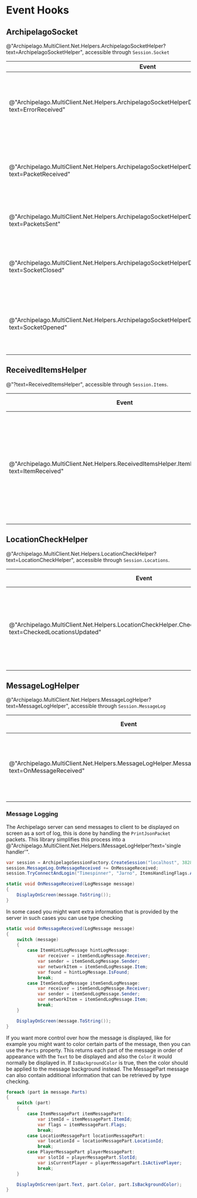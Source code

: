 ﻿# Event Hooks

## ArchipelagoSocket

@"Archipelago.MultiClient.Net.Helpers.ArchipelagoSocketHelper?text=ArchipelagoSocketHelper", accessible through
`Session.Socket`

| Event                                                                                                             | Call Event                                                                        |
|-------------------------------------------------------------------------------------------------------------------|-----------------------------------------------------------------------------------|
| @"Archipelago.MultiClient.Net.Helpers.ArchipelagoSocketHelperDelagates.ErrorReceivedHandler?text=ErrorReceived"   | Called when there is an error in the socket connection or while parsing a packet. |
| @"Archipelago.MultiClient.Net.Helpers.ArchipelagoSocketHelperDelagates.PacketReceivedHandler?text=PacketReceived" | Called when a packet has been received from the server and identified.            |
| @"Archipelago.MultiClient.Net.Helpers.ArchipelagoSocketHelperDelagates.PacketsSentHandler?text=PacketsSent"       | Called just before submitting a packet to the server.                             |
| @"Archipelago.MultiClient.Net.Helpers.ArchipelagoSocketHelperDelagates.SocketClosedHandler?text=SocketClosed"     | Called when the underlying socket connection has been closed.                     |
| @"Archipelago.MultiClient.Net.Helpers.ArchipelagoSocketHelperDelagates.SocketOpenedHandler?text=SocketOpened"     | Called when the underlying socket connection is opened to the server.             |

## ReceivedItemsHelper

@"?text=ReceivedItemsHelper", accessible through `Session.Items`.

| Event                                                                                            | Call Event                                                                                                                |
|--------------------------------------------------------------------------------------------------|---------------------------------------------------------------------------------------------------------------------------|
| @"Archipelago.MultiClient.Net.Helpers.ReceivedItemsHelper.ItemReceivedHandler?text=ItemReceived" | When an item is received. If multiple items are received in a single packet, the event is fired for each individual item. |

## LocationCheckHelper

@"Archipelago.MultiClient.Net.Helpers.LocationCheckHelper?text=LocationCheckHelper", accessible through
`Session.Locations`.

| Event                                                                                                                  | Call Event                                                                   |
|------------------------------------------------------------------------------------------------------------------------|------------------------------------------------------------------------------|
| @"Archipelago.MultiClient.Net.Helpers.LocationCheckHelper.CheckedLocationsUpdatedHandler?text=CheckedLocationsUpdated" | Called when new locations are checked, such as another player using !collect |

## MessageLogHelper

@"Archipelago.MultiClient.Net.Helpers.MessageLogHelper?text=MessageLogHelper", accessible through `Session.MessageLog`

| Event                                                                                                 | Call Event                                                       |
|-------------------------------------------------------------------------------------------------------|------------------------------------------------------------------|
| @"Archipelago.MultiClient.Net.Helpers.MessageLogHelper.MessageReceivedHandler?text=OnMessageReceived" | Called for each message that should be displayed for the player. |

### Message Logging

The Archipelago server can send messages to client to be displayed on screen as a sort of log, this is done by handling
the `PrintJsonPacket` packets. This library simplifies this process into a
@"Archipelago.MultiClient.Net.Helpers.IMessageLogHelper?text='single handler'".

```csharp
var session = ArchipelagoSessionFactory.CreateSession("localhost", 38281);
session.MessageLog.OnMessageReceived += OnMessageReceived;
session.TryConnectAndLogin("Timespinner", "Jarno", ItemsHandlingFlags.AllItems, new Version(0,3,5));

static void OnMessageReceived(LogMessage message)
{
    DisplayOnScreen(message.ToString());
}
```

In some cased you might want extra information that is provided by the server in such cases you can use type checking

```csharp
static void OnMessageReceived(LogMessage message)
{
    switch (message)
    {
        case ItemHintLogMessage hintLogMessage:
            var receiver = itemSendLogMessage.Receiver;
            var sender = itemSendLogMessage.Sender;
            var networkItem = itemSendLogMessage.Item;
            var found = hintLogMessage.IsFound;
            break;
        case ItemSendLogMessage itemSendLogMessage: 
            var receiver = itemSendLogMessage.Receiver;
            var sender = itemSendLogMessage.Sender;
            var networkItem = itemSendLogMessage.Item;
            break;
    }

    DisplayOnScreen(message.ToString());
}
```

If you want more control over how the message is displayed, like for example you might want to color certain parts of
the message, then you can use the `Parts` property. This returns each part of the message in order of appearance with
the `Text` to be displayed and also the `Color` it would normally be displayed in. If `IsBackgroundColor` is true, then
the color should be applied to the message background instead. The MessagePart message can also contain additional
information that can be retrieved by type checking.

```csharp
foreach (part in message.Parts)
{
    switch (part)
    {
        case ItemMessagePart itemMessagePart: 
            var itemId = itemMessagePart.ItemId;
            var flags = itemMessagePart.Flags;
            break;
        case LocationMessagePart locationMessagePart:
            var locationId = locationMessagePart.LocationId;
            break;
        case PlayerMessagePart playerMessagePart:
            var slotId = playerMessagePart.SlotId;
            var isCurrentPlayer = playerMessagePart.IsActivePlayer;
            break;
    }

    DisplayOnScreen(part.Text, part.Color, part.IsBackgroundColor);
}
```
